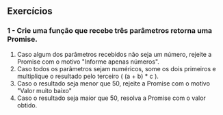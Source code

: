 ## Exercícios

### 1 - Crie uma função que recebe três parâmetros retorna uma Promise.

1. Caso algum dos parâmetros recebidos não seja um número, rejeite a Promise com o motivo "Informe apenas números".
2. Caso todos os parâmetros sejam numéricos, some os dois primeiros e multiplique o resultado pelo terceiro ( (a + b) \* c ).
3. Caso o resultado seja menor que 50, rejeite a Promise com o motivo "Valor muito baixo"
4. Caso o resultado seja maior que 50, resolva a Promise com o valor obtido.
